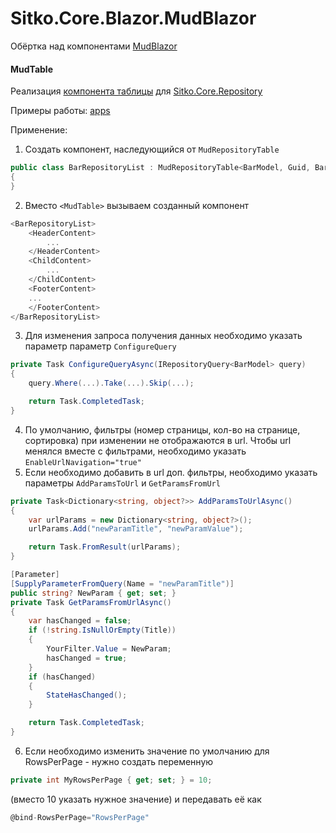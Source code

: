 # Sitko.Core.Blazor.MudBlazor

Обёртка над компонентами [MudBlazor](https://mudblazor.com/)

#### MudTable
Реализация [компонента таблицы](https://mudblazor.com/components/table#default-table)
для [Sitko.Core.Repository](https://github.com/sitkoru/Sitko.Core/tree/master/src/Sitko.Core.Repository)

Примеры работы: [apps](https://github.com/sitkoru/Sitko.Core/tree/master/src/Sitko.Core.Blazor.MudBlazor)

Применение:
1. Создать компонент, наследующийся от `MudRepositoryTable`
````c#
public class BarRepositoryList : MudRepositoryTable<BarModel, Guid, BarRepository>
{
}
````
2. Вместо `<MudTable>`  вызываем созданный компонент
````c#
<BarRepositoryList>
    <HeaderContent>
        ...
    </HeaderContent>
    <ChildContent>
        ...
    </ChildContent>
    <FooterContent>
    ...
    </FooterContent>
</BarRepositoryList>
````
3. Для изменения запроса получения данных необходимо указать параметр параметр `ConfigureQuery`
````c#
private Task ConfigureQueryAsync(IRepositoryQuery<BarModel> query)
{
    query.Where(...).Take(...).Skip(...);

    return Task.CompletedTask;
}
````
4. По умолчанию, фильтры (номер страницы, кол-во на странице, сортировка) при изменении не отображаются в url. 
Чтобы url менялся вместе с фильтрами, необходимо указать `EnableUrlNavigation="true"`
5. Если необходимо добавить в url доп. фильтры, необходимо указать параметры `AddParamsToUrl` и `GetParamsFromUrl`
````c#
private Task<Dictionary<string, object?>> AddParamsToUrlAsync()
{
    var urlParams = new Dictionary<string, object?>();
    urlParams.Add("newParamTitle", "newParamValue");

    return Task.FromResult(urlParams);
}
````

````c#
[Parameter]
[SupplyParameterFromQuery(Name = "newParamTitle")]
public string? NewParam { get; set; }
private Task GetParamsFromUrlAsync()
{
    var hasChanged = false;
    if (!string.IsNullOrEmpty(Title))
    {
        YourFilter.Value = NewParam;
        hasChanged = true;
    }
    if (hasChanged)
    {
        StateHasChanged();
    }

    return Task.CompletedTask;
}
````
6. Если необходимо изменить значение по умолчанию для RowsPerPage - нужно создать переменную
```c#
private int MyRowsPerPage { get; set; } = 10;
```
(вместо 10 указать нужное значение) и передавать её как
```c#
@bind-RowsPerPage="RowsPerPage"
```
